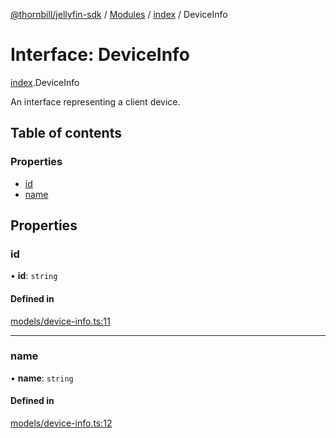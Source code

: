 [@thornbill/jellyfin-sdk](../README.md) / [Modules](../modules.md) / [index](../modules/index.md) / DeviceInfo

# Interface: DeviceInfo

[index](../modules/index.md).DeviceInfo

An interface representing a client device.

## Table of contents

### Properties

- [id](index.DeviceInfo.md#id)
- [name](index.DeviceInfo.md#name)

## Properties

### id

• **id**: `string`

#### Defined in

[models/device-info.ts:11](https://github.com/thornbill/jellyfin-sdk-typescript/blob/1142a3e/src/models/device-info.ts#L11)

___

### name

• **name**: `string`

#### Defined in

[models/device-info.ts:12](https://github.com/thornbill/jellyfin-sdk-typescript/blob/1142a3e/src/models/device-info.ts#L12)
